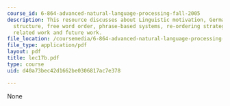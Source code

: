 ```yaml
---
course_id: 6-864-advanced-natural-language-processing-fall-2005
description: This resource discusses about Linguistic motivation, German sentence
  structure, free word order, phrase-based systems, re-ordering strategy, experiments,
  related work and future work.
file_location: /coursemedia/6-864-advanced-natural-language-processing-fall-2005/d40a73bec42d1662be0306817ac7e378_lec17b.pdf
file_type: application/pdf
layout: pdf
title: lec17b.pdf
type: course
uid: d40a73bec42d1662be0306817ac7e378

---
```

None